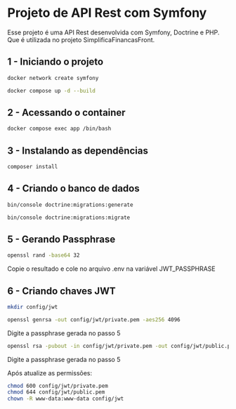 # Projeto de API Rest com Symfony
Esse projeto é uma API Rest desenvolvida com Symfony, Doctrine e PHP. Que é utilizada no projeto SimplificaFinancasFront. 

## 1 - Iniciando o projeto
```bash 
docker network create symfony
```
```bash
docker compose up -d --build
```

## 2 - Acessando o container
```bash
docker compose exec app /bin/bash
```
## 3 - Instalando as dependências
```bash
composer install
```
## 4 - Criando o banco de dados
```bash
bin/console doctrine:migrations:generate

bin/console doctrine:migrations:migrate
```
## 5 - Gerando Passphrase
```bash
openssl rand -base64 32
```
Copie o resultado e cole no arquivo .env na variável JWT_PASSPHRASE

## 6 - Criando chaves JWT
```bash
mkdir config/jwt
```
```bash
openssl genrsa -out config/jwt/private.pem -aes256 4096
```
Digite a passphrase gerada no passo 5

```bash
openssl rsa -pubout -in config/jwt/private.pem -out config/jwt/public.pem
```
Digite a passphrase gerada no passo 5

Após atualize as permissões:
```bash
chmod 600 config/jwt/private.pem
chmod 644 config/jwt/public.pem
chown -R www-data:www-data config/jwt
```
